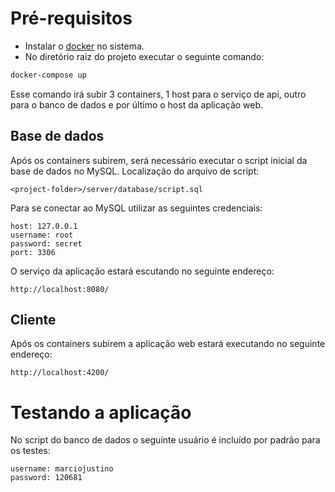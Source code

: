 # Pré-requisitos
* Instalar o [docker](https://store.docker.com/search?type=edition&offering=community) no sistema.
* No diretório raiz do projeto executar o seguinte comando:
```bash
docker-compose up
```
Esse comando irá subir 3 containers, 1 host para o serviço de api, outro para o banco de dados e por último o host da aplicação web.

## Base de dados
Após os containers subirem, será necessário executar o script inicial da base de dados no MySQL.
Localização do arquivo de script:
```
<project-folder>/server/database/script.sql
```

Para se conectar ao MySQL utilizar as seguintes credenciais:
```
host: 127.0.0.1
username: root
password: secret
port: 3306
```

O serviço da aplicação estará escutando no seguinte endereço:
```
http://localhost:8080/
```

## Cliente
Após os containers subirem a aplicação web estará executando no seguinte endereço:
```
http://localhost:4200/
```

# Testando a aplicação
No script do banco de dados o seguinte usuário é incluído por padrão para os testes:
```
username: marciojustino
password: 120681
```